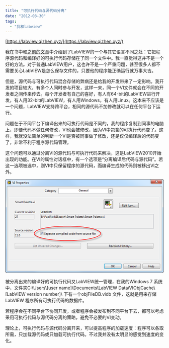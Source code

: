 ```yaml
---
title: "可执行代码与源代码分离"
date: "2012-03-30"
tags: 
  - "我和labview"
---
```


[https://labview.qizhen.xyz/](https://labview.qizhen.xyz/)

我在书中和[之前的文章](http://ruanqizhen.wordpress.com/2006/07/03/labview-%E6%98%AF%E7%BC%96%E8%AF%91%E5%9E%8B%E8%AF%AD%E8%A8%80%E8%BF%98%E6%98%AF%E8%A7%A3%E9%87%8A%E5%9E%8B%E8%AF%AD%E8%A8%80/)中介绍到了LabVIEW的一个与其它语言不同之处：它把程序源代码和编译好的可执行代码存储在了同一个文件中。我一直觉得这并不是一个好的方法。对于普通LabVIEW用户，这也许不是一个严重问题，甚至很多人都不需要关心LabVIEW是怎么保存文件的，只要他的程序能正确运行就万事大吉。

但是，源代码与可执行代码混合存储的弊病还是给我的开发带来了一定影响。我开发的项目较大，有多个人同时参与开发，这样一来，同一个VI文件就会在不同的开发者之间传来传去。每个开发者有自己的喜好，有人有64-bit的LabVIEW进行开发，有人用32-bit的LabVIEW，有人用Windows，有人用Linux。这本来不应该是一个问题，LabVIEW支持跨平台，相同的源代码不加修改就可以在任何平台下运行。

问题在于不同平台下编译出来的可执行代码是不同的，我的程序复制到同事的电脑上，即便代码不做任何修改，VI也会被修改，因为VI中包含的可执行代码变了。这样，我就没法简单的判断一个VI是否被同事做了修改，还是仅仅编译后的代码变了，非常不利于程序源代码管理。

这个问题可以通过分离VI的源代码与可执行代码来解决，这是LabVIEW2010开始出现的功能。在VI的属性对话框中，有一个选项是“分离编译后代码与源代码”。若这一选项被选中，则VI中只保留程序的源代码，而编译生成的代码则被移出VI之外。

[![image](images/image_thumb1.png "image")](http://ruanqizhen.wordpress.com/wp-content/uploads/2012/03/image1.png)

被分离出来的编译好的可执行代码又LabVIEW统一管理，在我的Windows 7 系统中，文件夹C:\\Users\\\[user name\]\\Documents\\LabVIEW Data\\VIObjCache\\\[LabVIEW version number\]\\ 下有一个objFileDB.vidb 文件，这就是用来存储LabVIEW 程序所有可执行代码的数据库。

若程序会在不同平台下协同开发，或者程序会被发布到不同平台下去，都可以考虑采用可执行代码与源代码分离的策略，避免不必要的VI变动。

理论上，可执行代码与源代码分离开来，可以提高程序的加载速度：程序可以各取所需，只加载源代码或只加载可执行代码。不过我并没有太明显的感觉到速度的变化。
